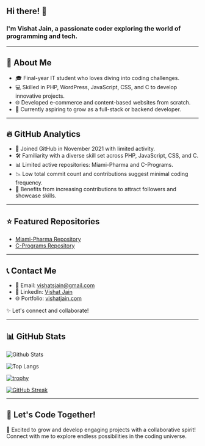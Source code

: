 ## Hi there! 👋

### I'm Vishat Jain, a passionate coder exploring the world of programming and tech.

---

## 🚀 About Me

- 🎓 Final-year IT student who loves diving into coding challenges.
- 💻 Skilled in PHP, WordPress, JavaScript, CSS, and C to develop innovative projects.
- 🌐 Developed e-commerce and content-based websites from scratch.
- 🌱 Currently aspiring to grow as a full-stack or backend developer.

---

## 🔥 GitHub Analytics

- 📅 Joined GitHub in November 2021 with limited activity.
- 🛠️ Familiarity with a diverse skill set across PHP, JavaScript, CSS, and C.
- 📊 Limited active repositories: Miami-Pharma and C-Programs.
- 📉 Low total commit count and contributions suggest minimal coding frequency.
- 🎯 Benefits from increasing contributions to attract followers and showcase skills.

---

## ⭐ Featured Repositories

- [Miami-Pharma Repository](https://github.com/Vishatsjain/Miami-Pharma)
- [C-Programs Repository](https://github.com/Vishatsjain/C-Programs)

---

## 📞 Contact Me

- 📧 Email: vishatsjain@gmail.com
- 🔗 LinkedIn: [Vishat Jain](https://www.linkedin.com/in/vishatsjain)
- 🌐 Portfolio: [vishatjain.com](https://www.vishatjain.wordpress.com)

✨ Let's connect and collaborate!

---

## 📊 GitHub Stats

![Github Stats](https://github-readme-stats.vercel.app/api?username=Vishatsjain)

![Top Langs](https://github-readme-stats.vercel.app/api/top-langs/?username=Vishatsjain)

[![trophy](https://github-profile-trophy.vercel.app/?username=Vishatsjain)](https://github.com/Vishatsjain)

[![GitHub Streak](https://streak-stats.demolab.com/?user=Vishatsjain)](https://git.io/streak-stats)

---

## 🌟 Let's Code Together!

🚀 Excited to grow and develop engaging projects with a collaborative spirit! Connect with me to explore endless possibilities in the coding universe.
